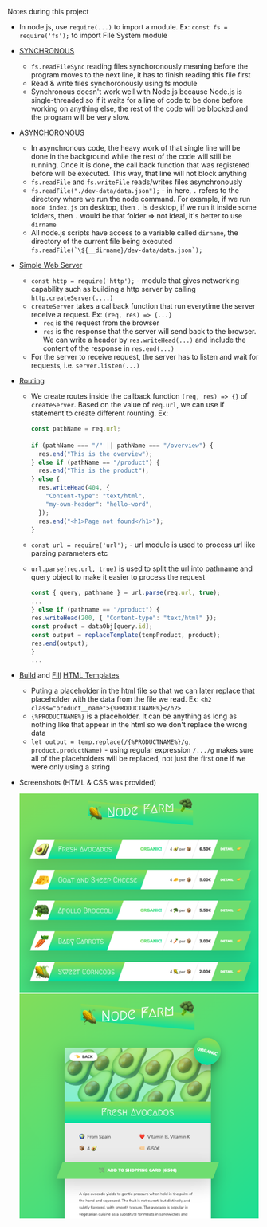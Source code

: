 Notes during this project

- In node.js, use `require(...)` to import a module. Ex: `const fs = require('fs');` to import File System module

- <a href="https://github.com/ngannguyen117/Node.js-Bootcamp/commit/d67b8f1efa545b51dde4118c3b6293ec03b5a4b5">SYNCHRONOUS</a>

  - `fs.readFileSync` reading files synchoronously meaning before the program moves to the next line, it has to finish reading this file first
  - Read & write files synchoronously using fs module
  - Synchronous doesn't work well with Node.js because Node.js is single-threaded so if it waits for a line of code to be done before working on anything else, the rest of the code will be blocked and the program will be very slow.

- <a href="https://github.com/ngannguyen117/Node.js-Bootcamp/commit/90f702a19f18d17f1138661f9fc0f0d6e2e8c5a4">ASYNCHORONOUS</a>

  - In asynchronous code, the heavy work of that single line will be done in the background while the rest of the code will still be running. Once it is done, the call back function that was registered before will be executed. This way, that line will not block anything
  - `fs.readFile` and `fs.writeFile` reads/writes files asynchronously
  - `fs.readFile("./dev-data/data.json");` - in here, `.` refers to the directory where we run the node command. For example, if we run `node index.js` on desktop, then `.` is desktop, if we run it inside some folders, then `.` would be that folder => not ideal, it's better to use `dirname`
  - All node.js scripts have access to a variable called `dirname`, the directory of the current file being executed `` fs.readFile(`\${__dirname}/dev-data/data.json`); ``

- <a href="https://github.com/ngannguyen117/Node.js-Bootcamp/commit/9b1deb280d4cbdb71fdd55441c7304a7d3672fec">Simple Web Server</a>

  - `const http = require('http');` - module that gives networking capability such as building a http server by calling `http.createServer(....)`
  - `createServer` takes a callback function that run everytime the server receive a request. Ex: `(req, res) => {...}`
    - `req` is the request from the browser
    - `res` is the response that the server will send back to the browser. We can write a header by `res.writeHead(...)` and include the content of the response in `res.end(...)`
  - For the server to receive request, the server has to listen and wait for requests, i.e. `server.listen(...)`

- <a href="https://github.com/ngannguyen117/Node.js-Bootcamp/commit/68254efa6deb44ba362e70aab6670635b10139e4">Routing</a>

  - We create routes inside the callback function `(req, res) => {}` of `createServer`. Based on the value of `req.url`, we can use if statement to create different rounting. Ex:

    ```js
    const pathName = req.url;

    if (pathName === "/" || pathName === "/overview") {
      res.end("This is the overview");
    } else if (pathName == "/product") {
      res.end("This is the product");
    } else {
      res.writeHead(404, {
        "Content-type": "text/html",
        "my-own-header": "hello-word",
      });
      res.end("<h1>Page not found</h1>");
    }
    ```

  - `const url = require('url');` - url module is used to process url like parsing parameters etc
  - `url.parse(req.url, true)` is used to split the url into pathname and query object to make it easier to process the request
    ```js
    const { query, pathname } = url.parse(req.url, true);
    ...
    } else if (pathname == "/product") {
    res.writeHead(200, { "Content-type": "text/html" });
    const product = dataObj[query.id];
    const output = replaceTemplate(tempProduct, product);
    res.end(output);
    }
    ...
    ```

- <a href="https://github.com/ngannguyen117/Node.js-Bootcamp/commit/433b2c2215b3da5d6e606592fda88378426431ab">Build</a> and <a href="https://github.com/ngannguyen117/Node.js-Bootcamp/commit/78a6c9bce6cbf394544080d970e8550cd87b4ca1">Fill</a> <a href="#">HTML Templates</a>

  - Puting a placeholder in the html file so that we can later replace that placeholder with the data from the file we read. Ex: `<h2 class="product__name">{%PRODUCTNAME%}</h2>`
  - `{%PRODUCTNAME%}` is a placeholder. It can be anything as long as nothing like that appear in the html so we don't replace the wrong data
  - `let output = temp.replace(/{%PRODUCTNAME%}/g, product.productName)` - using regular expression `/.../g` makes sure all of the placeholders will be replaced, not just the first one if we were only using a string

- Screenshots (HTML & CSS was provided)

  <img src="screenshots/overview.png" width="650">
  <img src="screenshots/product.png" width="650">
